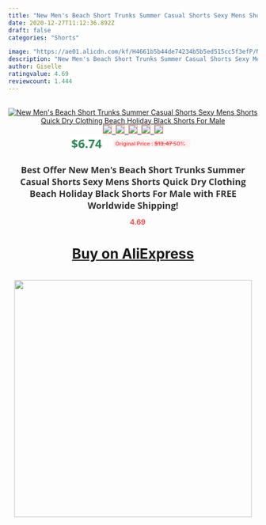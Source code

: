 ```yaml
---
title: "New Men's Beach Short Trunks Summer Casual Shorts Sexy Mens Shorts Quick Dry Clothing Beach Holiday Black Shorts For Male"
date: 2020-12-27T11:12:36.892Z
draft: false
categories: "Shorts"

image: "https://ae01.alicdn.com/kf/H4661b5b44de74234b5b5ed515cc5f3efP/New-Men-s-Beach-Short-Trunks-Summer-Casual-Shorts-Sexy-Mens-Shorts-Quick-Dry-Clothing-Beach.jpg"
description: "New Men's Beach Short Trunks Summer Casual Shorts Sexy Mens Shorts Quick Dry Clothing Beach Holiday Black Shorts For Male"
author: Giselle
ratingvalue: 4.69
reviewcount: 1.444
---
```

<br>
<div style="text-align: center;">
<a href="https://s.click.aliexpress.com/e/_ArbdTn" target="_blank" rel="nofollow noopener noreferrer"><img alt="New Men's Beach Short Trunks Summer Casual Shorts Sexy Mens Shorts Quick Dry Clothing Beach Holiday Black Shorts For Male" class="magnifier-image" src="https://ae01.alicdn.com/kf/H4661b5b44de74234b5b5ed515cc5f3efP/New-Men-s-Beach-Short-Trunks-Summer-Casual-Shorts-Sexy-Mens-Shorts-Quick-Dry-Clothing-Beach.jpg_640x640.jpg">
<br>
<img style="border:1px solid salmon" src="https://ae01.alicdn.com/kf/H4661b5b44de74234b5b5ed515cc5f3efP/New-Men-s-Beach-Short-Trunks-Summer-Casual-Shorts-Sexy-Mens-Shorts-Quick-Dry-Clothing-Beach.jpg_120x120.jpg">&nbsp;&nbsp;<img style="border:1px solid salmon" src="https://ae01.alicdn.com/kf/H6b6a98cfb79c4f5a9b67ebe8686f4d3bU/New-Men-s-Beach-Short-Trunks-Summer-Casual-Shorts-Sexy-Mens-Shorts-Quick-Dry-Clothing-Beach.jpg_120x120.jpg">&nbsp;&nbsp;<img style="border:1px solid salmon" src="https://ae01.alicdn.com/kf/Hf73d59672af54365b0c69131b5fb96c2N/New-Men-s-Beach-Short-Trunks-Summer-Casual-Shorts-Sexy-Mens-Shorts-Quick-Dry-Clothing-Beach.jpg_120x120.jpg">&nbsp;&nbsp;<img style="border:1px solid salmon" src="https://ae01.alicdn.com/kf/Hf69b369e4a754f81b5be402c9db8cabeB/New-Men-s-Beach-Short-Trunks-Summer-Casual-Shorts-Sexy-Mens-Shorts-Quick-Dry-Clothing-Beach.jpg_120x120.jpg">&nbsp;&nbsp;<img style="border:1px solid salmon" src="https://ae01.alicdn.com/kf/H94e2a1b414f74a3080095085c1aeba22H/New-Men-s-Beach-Short-Trunks-Summer-Casual-Shorts-Sexy-Mens-Shorts-Quick-Dry-Clothing-Beach.jpg_120x120.jpg"></a></div><br0>
<div style="text-align: center;"><span style="background-color: white; border: 0px; box-sizing: border-box; color: seagreen; display: inline-block; font-family: &quot;open sans&quot; , &quot;arial&quot; , &quot;helvetica&quot; , sans-serif , &quot;heiti&quot;; font-size: 24px; font-stretch: inherit; font-weight: 700; line-height: inherit; margin: 0px 10px 0px 0px; padding: 0px; vertical-align: middle;">$6.74 </span>
<span style="background: rgb(255 , 241 , 241); border-radius: 3px; border: 0px; box-sizing: border-box; color: #ff4747; display: inline-block; font-family: inherit; font-size: 12px; font-stretch: inherit; font-style: inherit; font-variant: inherit; font-weight: 600; line-height: inherit; margin: 0px; padding: 2px 5px; transform: scale(0.9); vertical-align: middle;">Original Price : <b style="text-decoration: line-through;">$13.47 </b> 50%&nbsp;&nbsp;</span></div>
<h1 style="color: #333333; display: inline-block; font-family: &quot;open sans&quot; , &quot;arial&quot; , &quot;helvetica&quot; , sans-serif , &quot;heiti&quot;; font-size: 18px; font-stretch: inherit; font-weight: 700; text-align: center;">Best Offer New Men's Beach Short Trunks Summer Casual Shorts Sexy Mens Shorts Quick Dry Clothing Beach Holiday Black Shorts For Male with FREE Worldwide Shipping!</h1>
<div style="color: #ff4747; text-align: center;">
<img src="https://4.bp.blogspot.com/-M0ZcTcb-5uY/XleCXlxnR4I/AAAAAAAAAEc/OrjgMkXV1oMQFaCRZj5HQwOCBcu3w1FegCPcBGAYYCw/s1600/star.png" style="height: 15px;">&nbsp;<b>4.69</b></div>
<div class="button_cont" align="center"><a class="buynow_a" href="https://s.click.aliexpress.com/e/_ArbdTn" target="_blank" rel="nofollow noopener noreferrer"><H1>Buy on AliExpress</H1></a></div><br>
<div class="separator" style="clear: both; text-align: center;">
<img src="https://lh3.googleusercontent.com/-pTy5HemUv9M/XlePHvY0dAI/AAAAAAAAAE4/0nX5iRUoIWY8eMW9Dpxeirr157OZliDIgCLcBGAsYHQ/s1600/badge.gif" width="480">
</div>
